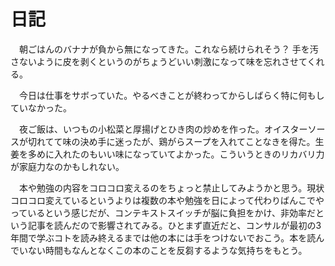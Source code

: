 # 日記

　朝ごはんのバナナが負から無になってきた。これなら続けられそう？ 手を汚さないように皮を剥くというのがちょうどいい刺激になって味を忘れさせてくれる。

　今日は仕事をサボっていた。やるべきことが終わってからしばらく特に何もしていなかった。

　夜ご飯は、いつもの小松菜と厚揚げとひき肉の炒めを作った。オイスターソースが切れてて味の決め手に迷ったが、鶏がらスープを入れてことなきを得た。生姜を多めに入れたのもいい味になっていてよかった。こういうときのリカバリ力が家庭力なのかもしれない。

　本や勉強の内容をコロコロ変えるのをちょっと禁止してみようかと思う。現状コロコロ変えているというよりは複数の本や勉強を日によって代わりばんこでやっているという感じだが、コンテキストスイッチが脳に負担をかけ、非効率だという記事を読んだので影響されてみる。ひとまず直近だと、コンサルが最初の3年間で学ぶコトを読み終えるまでは他の本には手をつけないでおこう。本を読んでいない時間もなんとなくこの本のことを反芻するような気持ちをもとう。
